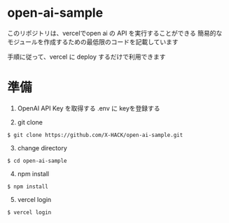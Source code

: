 # open-ai-sample

このリポジトリは、vercelでopen ai の API を実行することができる
簡易的なモジュールを作成するための最低限のコードを記載しています

手順に従って、vercel に deploy するだけで利用できます

# 準備
1. OpenAI API Key を取得する
  .env に keyを登録する

2. git clone 
  ```
  $ git clone https://github.com/X-HACK/open-ai-sample.git
  ```
3. change directory
  ```
  $ cd open-ai-sample
  ```
4. npm install
  ```
  $ npm install
  ```
5. vercel login
  ```
  $ vercel login
  ```

  